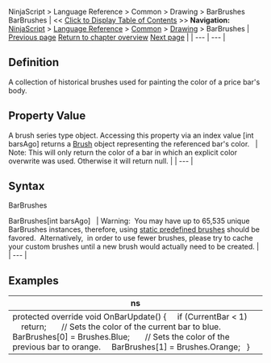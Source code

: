 ﻿
NinjaScript > Language Reference > Common > Drawing > BarBrushes
BarBrushes
| << [Click to Display Table of Contents](barbrushes.md) >> **Navigation:**     [NinjaScript](ninjascript.md) > [Language Reference](language_reference_wip.md) > [Common](common.md) > [Drawing](drawing.md) > BarBrushes | [Previous page](barbrush.md) [Return to chapter overview](drawing.md) [Next page](candleoutlinebrush.md) |
| --- | --- |
## Definition
A collection of historical brushes used for painting the color of a price bar's body.
 
## Property Value
A brush series type object. Accessing this property via an index value [int barsAgo] returns a [Brush](http://msdn.microsoft.com/en-us/library/system.windows.media.brush(v=vs.110).aspx) object representing the referenced bar's color.
 
| Note: This will only return the color of a bar in which an explicit color overwrite was used. Otherwise it will return null. |
| --- |
 
## Syntax
BarBrushes  

BarBrushes[int barsAgo]
 
| Warning:  You may have up to 65,535 unique BarBrushes instances, therefore, using [static predefined brushes](working_with_brushes.md) should be favored.  Alternatively,  in order to use fewer brushes, please try to cache your custom brushes until a new brush would actually need to be created. |
| --- |
## 
## 
## Examples
| ns |
| --- |
| protected override void OnBarUpdate() {      if (CurrentBar < 1)          return;        // Sets the color of the current bar to blue.      BarBrushes[0] = Brushes.Blue;        // Sets the color of the previous bar to orange.      BarBrushes[1] = Brushes.Orange;   } |

